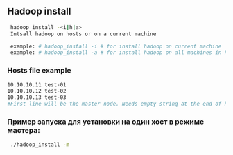 ## Hadoop install

```bash
 hadoop_install -<i|h|a>
 Intsall hadoop on hosts or on a current machine

 example: # hadoop_install -i # for install hadoop on current machine
 example: # hadoop_install -a # for install hadoop on all machines in hosts file
```

### Hosts file example

```bash
10.10.10.11 test-01
10.10.10.12 test-02
10.10.10.13 test-03
#First line will be the master node. Needs empty string at the end of hosts file
```

### Пример запуска для установки на один хост в режиме мастера:

```bash
 ./hadoop_install -m
```


